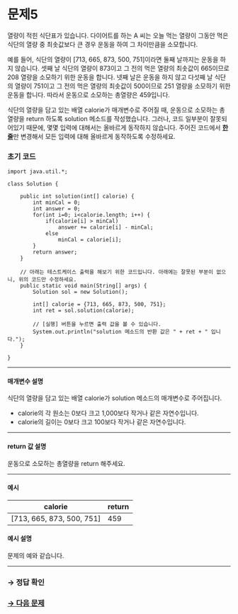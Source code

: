 # 문제5

열량이 적힌 식단표가 있습니다.
다이어트를 하는 A 씨는 오늘 먹는 열량이 그동안 먹은 식단의 열량 중 최솟값보다 큰 경우 운동을 하여 그 차이만큼을 소모합니다.

예를 들어, 식단의 열량이 [713, 665, 873, 500, 751]이라면 둘째 날까지는 운동을 하지 않습니다. 셋째 날 식단의 열량이 873이고 그 전의 먹은 열량의 최솟값이 665이므로 208 열량을 소모하기 위한 운동을 합니다. 넷째 날은 운동을 하지 않고 다섯째 날 식단의 열량이 751이고 그 전의 먹은 열량의 최솟값이 500이므로 251 열량을 소모하기 위한 운동을 합니다. 따라서 운동으로 소모하는 총열량은 459입니다.

식단의 열량을 담고 있는 배열 calorie가 매개변수로 주어질 때, 운동으로 소모하는 총열량을 return 하도록 solution 메소드를 작성했습니다. 그러나, 코드 일부분이 잘못되어있기 때문에, 몇몇 입력에 대해서는 올바르게 동작하지 않습니다. 주어진 코드에서 <U>**한 줄**</U>만 변경해서 모든 입력에 대해 올바르게 동작하도록 수정하세요.

### 초기 코드

```
import java.util.*;

class Solution {

    public int solution(int[] calorie) {
        int minCal = 0;
        int answer = 0;
        for(int i=0; i<calorie.length; i++) {
            if(calorie[i] > minCal)
                answer += calorie[i] - minCal;
            else
                minCal = calorie[i];
        }
        return answer;
    }
    
    // 아래는 테스트케이스 출력을 해보기 위한 코드입니다. 아래에는 잘못된 부분이 없으니, 위의 코드만 수정하세요.
    public static void main(String[] args) {
        Solution sol = new Solution();

        int[] calorie = {713, 665, 873, 500, 751};
        int ret = sol.solution(calorie);
        
        // [실행] 버튼을 누르면 출력 값을 볼 수 있습니다.
        System.out.println("solution 메소드의 반환 값은 " + ret + " 입니다.");
    }

}
```

---

#### 매개변수 설명
식단의 열량을 담고 있는 배열 calorie가 solution 메소드의 매개변수로 주어집니다.

* calorie의 각 원소는 0보다 크고 1,000보다 작거나 같은 자연수입니다.
* calorie의 길이는 0보다 크고 100보다 작거나 같은 자연수입니다.

---

#### return 값 설명
운동으로 소모하는 총열량을 return 해주세요.

---
#### 예시

| calorie                   | return |
|---------------------------|--------|
| [713, 665, 873, 500, 751] | 459     |

#### 예시 설명
문제의 예와 같습니다.

---

### → 정답 확인

### [→ 다음 문제](../no_06/ "COS Pro 2급 Java 4차 6번 문제")
